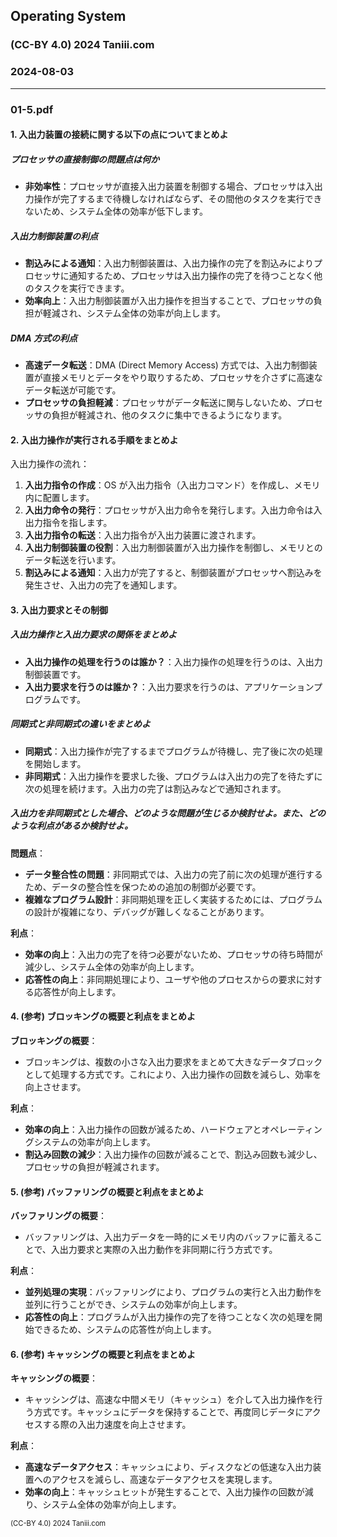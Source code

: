 <script type="text/javascript" async src="https://cdnjs.cloudflare.com/ajax/libs/mathjax/2.7.7/MathJax.js?config=TeX-MML-AM_CHTML">
</script>
<script type="text/x-mathjax-config">
 MathJax.Hub.Config({
 tex2jax: {
 inlineMath: [['$', '$'] ],
 displayMath: [ ['$$','$$'], ["\cr[","\cr]"] ]
 }
 });
</script>

## Operating System

### (CC-BY 4.0) 2024 Taniii.com

### 2024-08-03

---

### 01-5.pdf

#### 1. 入出力装置の接続に関する以下の点についてまとめよ

##### プロセッサの直接制御の問題点は何か

- **非効率性**：プロセッサが直接入出力装置を制御する場合、プロセッサは入出力操作が完了するまで待機しなければならず、その間他のタスクを実行できないため、システム全体の効率が低下します。

##### 入出力制御装置の利点

- **割込みによる通知**：入出力制御装置は、入出力操作の完了を割込みによりプロセッサに通知するため、プロセッサは入出力操作の完了を待つことなく他のタスクを実行できます。
- **効率向上**：入出力制御装置が入出力操作を担当することで、プロセッサの負担が軽減され、システム全体の効率が向上します。

##### DMA 方式の利点

- **高速データ転送**：DMA (Direct Memory Access) 方式では、入出力制御装置が直接メモリとデータをやり取りするため、プロセッサを介さずに高速なデータ転送が可能です。
- **プロセッサの負担軽減**：プロセッサがデータ転送に関与しないため、プロセッサの負担が軽減され、他のタスクに集中できるようになります。

#### 2. 入出力操作が実行される手順をまとめよ

入出力操作の流れ：

1. **入出力指令の作成**：OS が入出力指令（入出力コマンド）を作成し、メモリ内に配置します。
2. **入出力命令の発行**：プロセッサが入出力命令を発行します。入出力命令は入出力指令を指します。
3. **入出力指令の転送**：入出力指令が入出力装置に渡されます。
4. **入出力制御装置の役割**：入出力制御装置が入出力操作を制御し、メモリとのデータ転送を行います。
5. **割込みによる通知**：入出力が完了すると、制御装置がプロセッサへ割込みを発生させ、入出力の完了を通知します。

#### 3. 入出力要求とその制御

##### 入出力操作と入出力要求の関係をまとめよ

- **入出力操作の処理を行うのは誰か？**：入出力操作の処理を行うのは、入出力制御装置です。
- **入出力要求を行うのは誰か？**：入出力要求を行うのは、アプリケーションプログラムです。

##### 同期式と非同期式の違いをまとめよ

- **同期式**：入出力操作が完了するまでプログラムが待機し、完了後に次の処理を開始します。
- **非同期式**：入出力操作を要求した後、プログラムは入出力の完了を待たずに次の処理を続けます。入出力の完了は割込みなどで通知されます。

##### 入出力を非同期式とした場合、どのような問題が生じるか検討せよ。また、どのような利点があるか検討せよ。

**問題点**：

- **データ整合性の問題**：非同期式では、入出力の完了前に次の処理が進行するため、データの整合性を保つための追加の制御が必要です。
- **複雑なプログラム設計**：非同期処理を正しく実装するためには、プログラムの設計が複雑になり、デバッグが難しくなることがあります。

**利点**：

- **効率の向上**：入出力の完了を待つ必要がないため、プロセッサの待ち時間が減少し、システム全体の効率が向上します。
- **応答性の向上**：非同期処理により、ユーザや他のプロセスからの要求に対する応答性が向上します。

#### 4. (参考) ブロッキングの概要と利点をまとめよ

**ブロッキングの概要**：

- ブロッキングは、複数の小さな入出力要求をまとめて大きなデータブロックとして処理する方式です。これにより、入出力操作の回数を減らし、効率を向上させます。

**利点**：

- **効率の向上**：入出力操作の回数が減るため、ハードウェアとオペレーティングシステムの効率が向上します。
- **割込み回数の減少**：入出力操作の回数が減ることで、割込み回数も減少し、プロセッサの負担が軽減されます。

#### 5. (参考) バッファリングの概要と利点をまとめよ

**バッファリングの概要**：

- バッファリングは、入出力データを一時的にメモリ内のバッファに蓄えることで、入出力要求と実際の入出力動作を非同期に行う方式です。

**利点**：

- **並列処理の実現**：バッファリングにより、プログラムの実行と入出力動作を並列に行うことができ、システムの効率が向上します。
- **応答性の向上**：プログラムが入出力操作の完了を待つことなく次の処理を開始できるため、システムの応答性が向上します。

#### 6. (参考) キャッシングの概要と利点をまとめよ

**キャッシングの概要**：

- キャッシングは、高速な中間メモリ（キャッシュ）を介して入出力操作を行う方式です。キャッシュにデータを保持することで、再度同じデータにアクセスする際の入出力速度を向上させます。

**利点**：

- **高速なデータアクセス**：キャッシュにより、ディスクなどの低速な入出力装置へのアクセスを減らし、高速なデータアクセスを実現します。
- **効率の向上**：キャッシュヒットが発生することで、入出力操作の回数が減り、システム全体の効率が向上します。

<footer>
<p style='font-size: 0.7rem;'>(CC-BY 4.0) 2024 Taniii.com</p>
</footer>
